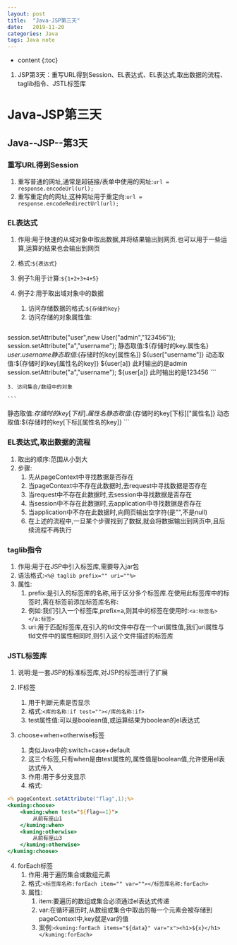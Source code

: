 ```yaml
---
layout: post
title:  "Java-JSP第三天"
date:   2019-11-20
categories: Java
tags: Java note
---
```


* content
{:toc}

1. JSP第3天：重写URL得到Session、EL表达式、EL表达式,取出数据的流程、taglib指令、JSTL标签库








# Java-JSP第三天
## Java--JSP--第3天
### 重写URL得到Session
1. 重写普通的网址,通常是超链接/表单中使用的网址:`url = response.encodeUrl(url);`
2. 重写重定向的网址,这种网址用于重定向:`url = response.encodeRedirectUrl(url);`

### EL表达式
1. 作用:用于快速的从域对象中取出数据,并将结果输出到网页.也可以用于一些运算,运算的结果也会输出到网页
2. 格式:`${表达式}`
3. 例子1:用于计算:`${1+2+3+4+5}`
4. 例子2:用于取出域对象中的数据
    1. 访问存储数据的格式:`${存储的key}`
    2. 访问存储的对象属性值:  

    ```jsp
session.setAttribute("user",new User("admin","123456"));
session.setAttribute("a","username");
静态取值:${存储时的key.属性名}
${user.username}
静态取值:${存储时的key[属性名]}
${user["username"]}
动态取值:${存储时的key[属性名的key]}
${user[a]}  此时输出的是admin
session.setAttribute("a","username");
${user[a]}  此时输出的是123456
    ```

    3. 访问集合/数组中的对象

    ```
静态取值:${存储时的key[下标].属性名}
静态取值:${存储时的key[下标]["属性名]}
动态取值:${存储时的key[下标][属性名的key]}
    ```

### EL表达式,取出数据的流程
1. 取出的顺序:范围从小到大
2. 步骤:
    1. 先从pageContext中寻找数据是否存在
    2. 当pageContext中不存在此数据时,去request中寻找数据是否存在
    3. 当request中不存在此数据时,去session中寻找数据是否存在
    4. 当session中不存在此数据时,去application中寻找数据是否存在
    5. 当application中不存在此数据时,向网页输出空字符(是"",不是null)
    6. 在上述的流程中,一旦某个步骤找到了数据,就会将数据输出到网页中,且后续流程不再执行

### taglib指令
1. 作用:用于在JSP中引入标签库,需要导入jar包
2. 语法格式:`<%@ taglib prefix="" uri=""%>`
3. 属性:
    1. prefix:是引入的标签库的名称,用于区分多个标签库.在使用此标签库中的标签时,需在标签前添加标签库名称:
    2. 例如:我们引入一个标签库,prefix=a,则其中的标签在使用时:`<a:标签名></a:标签>`
    3. uri:用于匹配标签库,在引入的tld文件中存在一个uri属性值,我们uri属性与tld文件中的属性相同时,则引入这个文件描述的标签库

### JSTL标签库
1. 说明:是一套JSP的标准标签库,对JSP的标签进行了扩展
2. IF标签
    1. 用于判断元素是否显示
    2. 格式:`<库的名称:if test=""></库的名称:if>`
    3. test属性值:可以是boolean值,或运算结果为boolean的el表达式

3. choose+when+otherwise标签
    1. 类似Java中的:switch+case+default
    2. 这三个标签,只有when是由test属性的,属性值是boolean值,允许使用el表达式传入
    3. 作用:用于多分支显示
    4. 格式:

```jsp
<% pageContext.setAttribute("flag",1);%>
<kuming:choose>
    <kuming:when test="${flag==1}">
        从前有座山1
    </kuming:when>
    <kuming:otherwise>
        从前有座山3
    </kuming:otherwise>
</kuming:choose>
```

4. forEach标签
    1. 作用:用于遍历集合或数组元素
    2. 格式:`<标签库名称:forEach item="" var=""></标签库名称:forEach>` 
    3. 属性:
        1. item:要遍历的数组或集合必须通过el表达式传递
        2. var:在循环遍历时,从数组或集合中取出的每一个元素会被存储到pageContext中,key就是var的值
        3. 案例:`<kuming:forEach items="${data}" var="x"><h1>${x}</h1></kuming:forEach>`



















